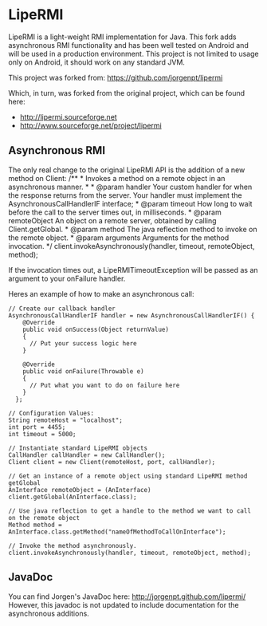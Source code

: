 LipeRMI
=======

LipeRMI is a light-weight RMI implementation for Java. This fork adds asynchronous RMI functionality and has been well tested on Android and will be used in a production environment. This project is not limited to usage only on Android, it should work on any standard JVM.

This project was forked from:
https://github.com/jorgenpt/lipermi

Which, in turn, was forked from the original project, which can be found here:

 * http://lipermi.sourceforge.net
 * http://www.sourceforge.net/project/lipermi


Asynchronous RMI
-------
The only real change to the original LipeRMI API is the addition of a new method on Client:
    /**
     * Invokes a method on a remote object in an asynchronous manner.
     * 
     * @param handler Your custom handler for when the response returns from the server. Your handler must implement the AsynchronousCallHandlerIF interface;
     * @param timeout How long to wait before the call to the server times out, in milliseconds.
     * @param remoteObject An object on a remote server, obtained by calling Client.getGlobal.
     * @param method The java reflection method to invoke on the remote object.
     * @param arguments Arguments for the method invocation.
     */
    client.invokeAsynchronously(handler, timeout, remoteObject, method);

If the invocation times out, a LipeRMITimeoutException will be passed as an argument to your onFailure handler.

Heres an example of how to make an asynchronous call:

    // Create our callback handler
    AsynchronousCallHandlerIF handler = new AsynchronousCallHandlerIF() {
        @Override
        public void onSuccess(Object returnValue)
        {
          // Put your success logic here
        }
        
        @Override
        public void onFailure(Throwable e)
        {
          // Put what you want to do on failure here
        }
      };
    
    // Configuration Values:
    String remoteHost = "localhost";
    int port = 4455;
    int timeout = 5000;
    
    // Instantiate standard LipeRMI objects
    CallHandler callHandler = new CallHandler();
    Client client = new Client(remoteHost, port, callHandler);
    
    // Get an instance of a remote object using standard LipeRMI method getGlobal
    AnInterface remoteObject = (AnInterface) client.getGlobal(AnInterface.class);
    
    // Use java reflection to get a handle to the method we want to call on the remote object
    Method method = AnInterface.class.getMethod("nameOfMethodToCallOnInterface");
    
    // Invoke the method asynchronously.
    client.invokeAsynchronously(handler, timeout, remoteObject, method);


JavaDoc
-------

You can find Jorgen's JavaDoc here: http://jorgenpt.github.com/lipermi/
However, this javadoc is not updated to include documentation for the asynchronous additions.